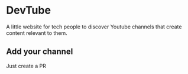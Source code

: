 # DevTube

A little website for tech people to discover Youtube channels that create content relevant to them.

## Add your channel

Just create a PR
